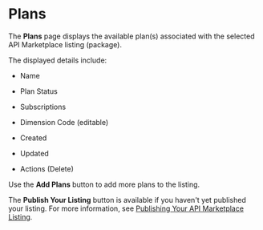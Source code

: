 ﻿---
sidebar_position: 3
---

# Plans

<head>
  <meta name="guidename" content="API Management"/>
  <meta name="context" content="GUID-eacad570-1ea9-40b2-adaf-ac88251bf9e1"/>
</head>

The **Plans** page displays the available plan(s) associated with the selected API Marketplace listing (package).

The displayed details include: 

- Name 

- Plan Status 

- Subscriptions 

- Dimension Code (editable) 

- Created 

- Updated 

- Actions (Delete) 

Use the **Add Plans** button to add more plans to the listing. 

The **Publish Your Listing** button is available if you haven't yet published your listing. For more information, see [Publishing Your API Marketplace Listing](../../Publishing_your_api_marketplace_listing.md).
